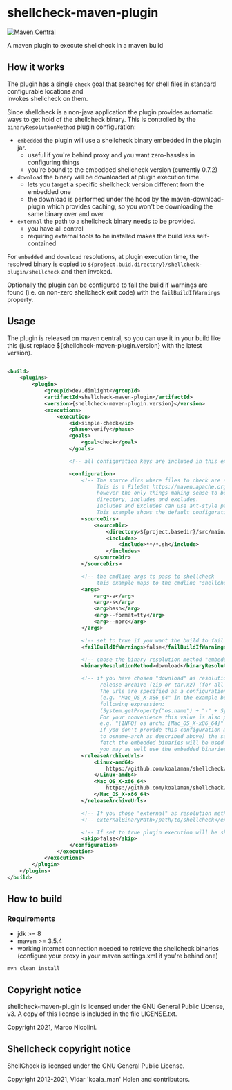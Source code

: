 # shellcheck-maven-plugin

[![Maven Central](https://maven-badges.herokuapp.com/maven-central/dev.dimlight/shellcheck-maven-plugin/badge.svg)](https://maven-badges.herokuapp.com/maven-central/dev.dimlight/shellcheck-maven-plugin)

A maven plugin to execute shellcheck in a maven build

## How it works

The plugin has a single `check` goal that searches for shell files in standard configurable locations and \
invokes shellcheck on them.

Since shellcheck is a non-java application the plugin provides automatic ways to get hold of the shellcheck binary. This
is controlled by the `binaryResolutionMethod` plugin configuration:

* `embedded` the plugin will use a shellcheck binary embedded in the plugin jar.
    * useful if you're behind proxy and you want zero-hassles in configuring things
    * you're bound to the embedded shellcheck version (currently 0.7.2)
* `download` the binary will be downloaded at plugin execution time.
    * lets you target a specific shellcheck version different from the embedded one
    * the download is performed under the hood by the maven-download-plugin which provides caching, so you won't be
      downloading the same binary over and over
* `external` the path to a shellcheck binary needs to be provided.
    * you have all control
    * requiring external tools to be installed makes the build less self-contained

For `embedded` and `download` resolutions, at plugin execution time, the resolved binary is copied
to `${project.buid.directory}/shellcheck-plugin/shellcheck` and then invoked.

Optionally the plugin can be configured to fail the build if warnings are found (i.e. on non-zero shellcheck exit code)
with the `failBuildIfWarnings` property.

## Usage

The plugin is released on maven central, so you can use it in your build like this (just replace
${shellcheck-maven-plugin.version} with the latest version).

```xml

<build>
    <plugins>
        <plugin>
            <groupId>dev.dimlight</groupId>
            <artifactId>shellcheck-maven-plugin</artifactId>
            <version>{shellcheck-maven-plugin.version}</version>
            <executions>
                <execution>
                    <id>simple-check</id>
                    <phase>verify</phase>
                    <goals>
                        <goal>check</goal>
                    </goals>

                    <!-- all configuration keys are included in this example -->

                    <configuration>
                        <!-- The source dirs where files to check are searched.
                             This is a FileSet https://maven.apache.org/shared/file-management/fileset.html
                             however the only things making sense to be specified here are:
                             directory, includes and excludes.
                             Includes and Excludes can use ant-style patterns.
                             This example shows the default configuration -->
                        <sourceDirs>
                            <sourceDir>
                                <directory>${project.basedir}/src/main/sh</directory>
                                <includes>
                                    <include>**/*.sh</include>
                                </includes>
                            </sourceDir>
                        </sourceDirs>

                        <!-- the cmdline args to pass to shellcheck 
                             this example maps to the cmdline "shellcheck -a -s bash --format=tty --norc" -->
                        <args>
                            <arg>-a</arg>
                            <arg>-s</arg>
                            <arg>bash</arg>
                            <arg>--format=tty</arg>
                            <arg>--norc</arg>
                        </args>

                        <!-- set to true if you want the build to fail when you have warnings -->
                        <failBuildIfWarnings>false</failBuildIfWarnings>

                        <!-- chose the binary resolution method "embedded", "download" or "external" -->
                        <binaryResolutionMethod>download</binaryResolutionMethod>

                        <!-- if you have chosen "download" as resolution method, you may also provide the url of the shellcheck
                              release archive (zip or tar.xz) (for all os/arch you're building on) to be used at plugin execution time.
                              The urls are specified as a configuration map, where the exact key for an architecture 
                              (e.g. "Mac_OS_X-x86_64" in the example below) must match what your jvm returns for the 
                              following expression:
                              (System.getProperty("os.name") + "-" + System.getProperty("os.arch")).replace(" ", "_")
                              For your convenience this value is also printed by the plugin almost at start:
                              e.g. "[INFO] os arch: [Mac_OS_X-x86_64]"
                              If you don't provide this configuration map at all (or if you don't provide an exact match
                              to osname-arch as described above) the same url that was used to 
                              fetch the embedded binaries will be used instead. However, at that point
                              you may as well use the embedded binaries -->
                        <releaseArchiveUrls>
                            <Linux-amd64>
                                https://github.com/koalaman/shellcheck/releases/download/v0.7.2/shellcheck-v0.7.2.linux.x86_64.tar.xz
                            </Linux-amd64>
                            <Mac_OS_X-x86_64>
                                https://github.com/koalaman/shellcheck/releases/download/v0.7.2/shellcheck-v0.7.2.darwin.x86_64.tar.xz
                            </Mac_OS_X-x86_64>
                        </releaseArchiveUrls>

                        <!-- If you chose "external" as resolution method you need also to provide the "externalBinaryPath" -->
                        <!-- externalBinaryPath>/path/to/shellcheck</externalBinaryPath -->

                        <!-- If set to true plugin execution will be skipped (you can also use the property skip.shellcheck) -->
                        <skip>false</skip>
                    </configuration>
                </execution>
            </executions>
        </plugin>
    </plugins>
</build>
```

## How to build

### Requirements

* jdk >= 8
* maven >= 3.5.4
* working internet connection needed to retrieve the shellcheck binaries (configure your proxy in your maven
  settings.xml if you're behind one)

```
mvn clean install
```

## Copyright notice

shellcheck-maven-plugin is licensed under the GNU General Public License, v3. A copy of this license is included in the
file LICENSE.txt.

Copyright 2021, Marco Nicolini.

## Shellcheck copyright notice

ShellCheck is licensed under the GNU General Public License.

Copyright 2012-2021, Vidar 'koala_man' Holen and contributors.